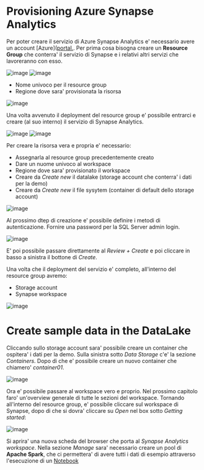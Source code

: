 # Provisioning Azure Synapse Analytics
Per poter creare il servizio di Azure Synapse Analytics e' necessario avere un account [Azure]([portal.](https://portal.azure.com/).
Per prima cosa bisogna creare un **Resource Group** che conterra' il servizio di Synapse e i relativi altri servizi che lavoreranno con esso.

![image](https://user-images.githubusercontent.com/77077281/205738587-5f9ee34a-23fd-4894-8d40-9d7bcd11087e.png)
![image](https://user-images.githubusercontent.com/77077281/205738923-9be1bc2e-8486-4e2d-9972-8579ea24f2ea.png)

- Nome univoco per il resource group
- Regione dove sara' provisionata la risorsa

![image](https://user-images.githubusercontent.com/77077281/205739411-8e2baec0-52ca-467e-9590-8cdbd4d18dd7.png)

Una volta avvenuto il deployment del resource group e' possibile entrarci e creare (al suo interno) il servizio di Synapse Analytics.

![image](https://user-images.githubusercontent.com/77077281/205739813-8e459b9f-9389-482e-9871-e3bafa15bcd8.png)
![image](https://user-images.githubusercontent.com/77077281/205740007-1bf542de-eedd-44c6-957e-85895baebe98.png)

Per creare la risorsa vera e propria e' necessario:
- Assegnarla al resource group precedentemente creato
- Dare un nuome univoco al workspace
- Regione dove sara' provisionato il workspace
- Creare da *Create new* il datalake (storage account che conterra' i dati per la demo)
- Creare da *Create new* il file sysytem (container di default dello storage account)

![image](https://user-images.githubusercontent.com/77077281/205741410-aadf5944-e528-48bb-938a-b350fe1f9cb1.png)

Al prossimo dtep di creazione e' possibile definire i metodi di autenticazione.
Fornire una password per la SQL Server admin login.

![image](https://user-images.githubusercontent.com/77077281/205742344-3cce071d-92d2-4c16-b199-a4f8724b657c.png)

E' poi possibile passare direttamente al *Review + Create* e poi cliccare in basso a sinistra il bottone di *Create*.

Una volta che il deployment del servizio e' completo, all'interno del resource group avremo:
- Storage account
- Synapse workspace

![image](https://user-images.githubusercontent.com/77077281/205743722-63b845bc-2ec2-4895-aac4-0d6e0416d329.png)

# Create sample data in the DataLake
Cliccando sullo storage account sara' possibile creare un container che ospitera' i dati per la demo.
Sulla sinistra sotto *Data Storage* c'e' la sezione *Containers*.
Dopo di che e' possibile creare un nuovo container che chiamero' *container01*.

![image](https://user-images.githubusercontent.com/77077281/205744976-a037abaf-2917-4ee9-b968-add3fbfbc57a.png)

Ora e' possibile passare al workspace vero e proprio. Nel prossimo capitolo faro' un'overview generale di tutte le sezioni del workspace.
Tornando all'interno del resource group, e' possibile cliccare sul workspace di Synapse, dopo di che si dovra' cliccare su *Open* nel box sotto *Getting started*:

![image](https://user-images.githubusercontent.com/77077281/205745609-1f0f4f4f-d5ad-498d-8d82-1a896a376a8d.png)

Si aprira' una nuova scheda del browser che porta al *Synapse Analytics workspace*.
Nella sezione *Manage* sara' necessario creare un pool di **Apache Spark**, che ci permettera' di avere tutti i dati di esempio attraverso l'esecuzione di un [Notebook]()
